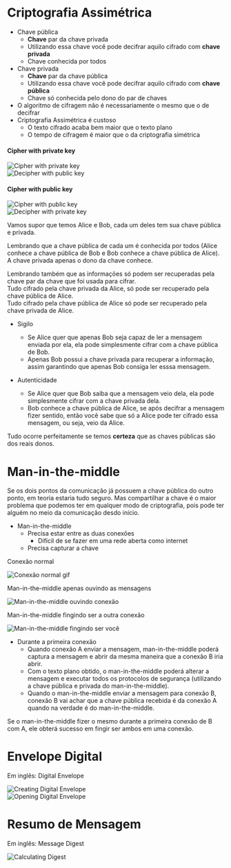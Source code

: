 
# Criptografia Assimétrica

* Chave pública
  * **Chave** par da chave privada
  * Utilizando essa chave você pode decifrar aquilo cifrado com **chave privada**
  * Chave conhecida por todos
* Chave privada
  * **Chave** par da chave pública
  * Utilizando essa chave você pode decifrar aquilo cifrado com **chave pública**
  * Chave só conhecida pelo dono do par de chaves
* O algoritmo de cifragem não é necessariamente o mesmo que o de decifrar
* Criptografia Assimétrica é custoso
  * O texto cifrado acaba bem maior que o texto plano
  * O tempo de cifragem é maior que o da criptografia simétrica    

#### Cipher with private key
![Cipher with private key](privatekeycipher.jpg)  
![Decipher with public key](publickeydecipher.jpg)  

#### Cipher with public key
![Cipher with public key](publickeycipher.jpg)  
![Decipher with private key](privatekeydecipher.jpg)  

Vamos supor que temos Alice e Bob, cada um deles tem sua chave pública e privada.  

Lembrando que a chave pública de cada um é conhecida por todos (Alice conhece a chave pública de Bob e Bob conhece a chave pública de Alice). A chave privada apenas o dono da chave conhece.  

Lembrando também que as informações só podem ser recuperadas pela chave par da chave que foi usada para cifrar.  
Tudo cifrado pela chave privada da Alice, só pode ser recuperado pela chave pública de Alice.  
Tudo cifrado pela chave pública de Alice só pode ser recuperado pela chave privada de Alice.  

* Sigilo
  * Se Alice quer que apenas Bob seja capaz de ler a mensagem enviada por ela, ela pode simplesmente cifrar com a chave pública de Bob.  
  * Apenas Bob possui a chave privada para recuperar a informação, assim garantindo que apenas Bob consiga ler esssa mensagem.  

* Autenticidade
  * Se Alice quer que Bob saiba que a mensagem veio dela, ela pode simplesmente cifrar com a chave privada dela.  
  * Bob conhece a chave pública de Alice, se após decifrar a mensagem fizer sentido, então você sabe que só a Alice pode ter cifrado essa mensagem, ou seja, veio da Alice.  

Tudo ocorre perfeitamente se temos **certeza** que as chaves públicas são dos reais donos.  

# Man-in-the-middle
Se os dois pontos da comunicação já possuem a chave pública do outro ponto, em teoria estaria tudo seguro. Mas compartilhar a chave é o maior problema que podemos ter em qualquer modo de criptografia, pois pode ter alguém no meio da comunicação desdo início.  

* Man-in-the-middle
  * Precisa estar entre as duas conexões
    * Difícil de se fazer em uma rede aberta como internet
  * Precisa capturar a chave   

Conexão normal

![Conexão normal gif](normal.gif)  

Man-in-the-middle apenas ouvindo as mensagens  

![Man-in-the-middle ouvindo conexão](maninthemiddle.gif)  

Man-in-the-middle fingindo ser a outra conexão  

![Man-in-the-middle fingindo ser você](maninthemiddle2.gif)  

* Durante a primeira conexão  
  * Quando conexão A enviar a mensagem, man-in-the-middle poderá captura a mensagem e abrir da mesma maneira que a conexão B iria abrir.  
  * Com o texto plano obtido, o man-in-the-middle poderá alterar a mensagem e executar todos os protocolos de segurança (utilizando a chave pública e privada do man-in-the-middle).  
  * Quando o man-in-the-middle enviar a mensagem para conexão B, conexão B vai achar que a chave pública recebida é da conexão A quando na verdade é do man-in-the-middle.  

Se o man-in-the-middle fizer o mesmo durante a primeira conexão de B com A, ele obterá sucesso em fingir ser ambos em uma conexão.  

# Envelope Digital
Em inglês: Digital Envelope

![Creating Digital Envelope](envelopedigital1.jpg)  
![Opening Digital Envelope](envelopedigital2.jpg)  

# Resumo de Mensagem
Em inglês: Message Digest

![Calculating Digest](digest.jpg)  